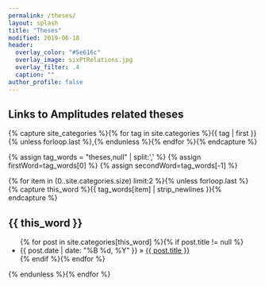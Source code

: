 ```yaml
---
permalink: /theses/
layout: splash
title: "Theses"
modified: 2019-06-18
header:
  overlay_color: "#5e616c"
  overlay_image: sixPtRelations.jpg
  overlay_filter: .4
  caption: ""
author_profile: false
---
```


## Links to Amplitudes related theses 


{% capture site_categories %}{% for tag in site.categories %}{{ tag | first }}{% unless forloop.last %},{% endunless %}{% endfor %}{% endcapture %}
<!-- site_categories: {{ site_categories }} -->
{% assign tag_words = "theses,null" | split:',' %}
{% assign firstWord=tag_words[0] %}
{% assign secondWord=tag_words[-1] %}
<!-- first: {{ firstWord }} -->
<!-- second: {{ secondWord }} -->
<!-- tag_words: {{ tag_words }} -->

<div id="categories">

  {% for item in (0..site.categories.size) limit:2 %}{% unless forloop.last %}
    {% capture this_word %}{{ tag_words[item] | strip_newlines }}{% endcapture %}
  <h2 id="{{ this_word | cgi_escape }}">{{ this_word }}</h2>
  <ul class="posts">
    {% for post in site.categories[this_word] %}{% if post.title != null %}
    <li itemscope><span class="entry-date"><time datetime="{{ post.date | date_to_xmlschema }}" itemprop="datePublished">{{ post.date | date: "%B %d, %Y" }}</time></span> &raquo; <a href="{{ post.url }}">{{ post.title }}</a></li>
    {% endif %}{% endfor %}
  </ul>
  {% endunless %}{% endfor %}
</div>
